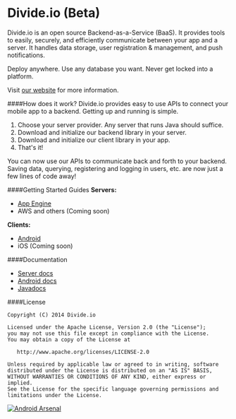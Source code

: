 Divide.io (Beta)
===========

Divide.io is an open source Backend-as-a-Service (BaaS). It provides tools to easily, securely, and efficiently communicate between your app and a server. It handles data storage, user registration & management, and push notifications.

Deploy anywhere. Use any database you want. Never get locked into a platform.

Visit [our website](http://www.divide.io/) for more information.

####How does it work?
Divide.io provides easy to use APIs to connect your mobile app to a backend. Getting up and running is simple.

1. Choose your server provider. Any server that runs Java should suffice.
2. Download and initialize our backend library in your server.
3. Download and initialize our client library in your app.
4. That's it!

You can now use our APIs to communicate back and forth to your backend. Saving data, querying, registering and logging in users, etc. are now just a few lines of code away!


####Getting Started Guides
**Servers:**
* [App Engine](http://www.divide.io/get_started/app_engine)
* AWS and others (Coming soon)

**Clients:**

* [Android](http://www.divide.io/get_started/android)
* iOS (Coming soon)

####Documentation

* [Server docs](http://www.divide.io/docs/server)
* [Android docs](http://www.divide.io/docs/android)
* [Javadocs](http://hiddenstage.github.io/divide-docs/javadocs/)

####License
```
Copyright (C) 2014 Divide.io

Licensed under the Apache License, Version 2.0 (the "License");
you may not use this file except in compliance with the License.
You may obtain a copy of the License at

   http://www.apache.org/licenses/LICENSE-2.0

Unless required by applicable law or agreed to in writing, software
distributed under the License is distributed on an "AS IS" BASIS,
WITHOUT WARRANTIES OR CONDITIONS OF ANY KIND, either express or implied.
See the License for the specific language governing permissions and
limitations under the License.
```

[![Android Arsenal](https://img.shields.io/badge/Android%20Arsenal-Divide.io-brightgreen.svg?style=flat)](https://android-arsenal.com/details/1/1059)
